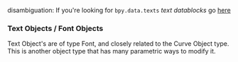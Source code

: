 disambiguation: If you're looking for `bpy.data.texts` _text datablocks_ go [here](bpy_data_texts)

### Text Objects / Font Objects

Text Object's are of type Font, and closely related to the Curve Object type. This is another object type that has many parametric ways to modify it.